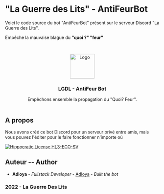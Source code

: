 
# "La Guerre des Lits" - AntiFeurBot

Voici le code source du bot "AntiFeurBot" présent sur le serveur Discord "La Guerre des Lits".

Empêche la mauvaise blague du **"quoi ?" "feur"**

<br/>
<p align="center">
  <a href="https://github.com/La-Guerre-Des-Lits/Bedwars-Anti-Feur-Bot">
    <img src="https://user-images.githubusercontent.com/34348778/199358951-20042c22-d454-4b8c-bfa9-bb01f81b0bce.jpg" alt="Logo" width="80" height="80">
  </a>

  <h3 align="center">LGDL - AntiFeur Bot</h3>

  <p align="center">
    Empêchons ensemble la propagation du "Quoi? Feur".
    <br/>
    <br/>
</p>

## A propos

Nous avons créé ce bot Discord pour un serveur privé entre amis, mais vous pouvez l'éditer pour le faire fonctionner n'importe où

[![Hippocratic License HL3-ECO-SV](https://img.shields.io/static/v1?label=Hippocratic%20License&message=HL3-ECO-SV&labelColor=5e2751&color=bc8c3d)](https://firstdonoharm.dev/version/3/0/eco-sv.html)

## Auteur -- Author

* **Adloya** - *Fullstack Developer* - [Adloya](https://github.com/Adloya/) - *Built the bot*

### 2022 - La Guerre Des Lits
